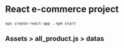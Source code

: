 # React e-commerce project

`npx create-react-app .`
`npm start`

## Assets > all_product.js > datas
